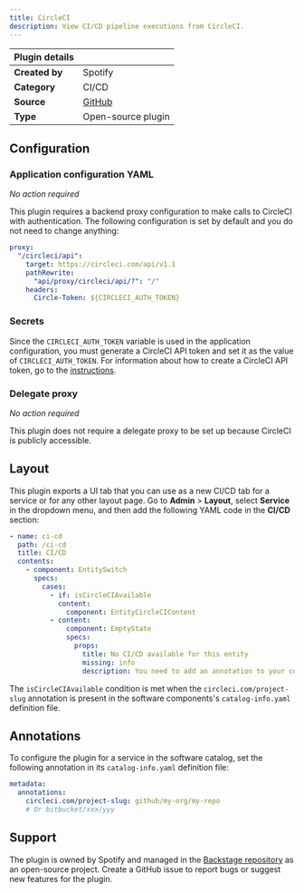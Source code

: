 ```yaml
---
title: CircleCI
description: View CI/CD pipeline executions from CircleCI.
---
```


| Plugin details |                                                                               |
| -------------- | ----------------------------------------------------------------------------- |
| **Created by** | Spotify                                                                       |
| **Category**   | CI/CD                                                                         |
| **Source**     | [GitHub](https://github.com/backstage/backstage/tree/master/plugins/circleci) |
| **Type**       | Open-source plugin                                                            |

## Configuration

### Application configuration YAML

_No action required_

This plugin requires a backend proxy configuration to make calls to CircleCI with authentication. The following configuration is set by default and you do not need to change anything:

```yaml
proxy:
  "/circleci/api":
    target: https://circleci.com/api/v1.1
    pathRewrite:
      "api/proxy/circleci/api/?": "/"
    headers:
      Circle-Token: ${CIRCLECI_AUTH_TOKEN}
```

### Secrets

Since the `CIRCLECI_AUTH_TOKEN` variable is used in the application configuration, you must generate a CircleCI API token and set it as the value of `CIRCLECI_AUTH_TOKEN`. For information about how to create a CircleCI API token, go to the [instructions](https://circleci.com/docs/api/#add-an-api-token).

### Delegate proxy

_No action required_

This plugin does not require a delegate proxy to be set up because CircleCI is publicly accessible.

## Layout

This plugin exports a UI tab that you can use as a new CI/CD tab for a service or for any other layout page. Go to **Admin** > **Layout**, select **Service** in the dropdown menu, and then add the following YAML code in the **CI/CD** section:

```yaml
- name: ci-cd
  path: /ci-cd
  title: CI/CD
  contents:
    - component: EntitySwitch
      specs:
        cases:
          - if: isCircleCIAvailable
            content:
              component: EntityCircleCIContent
          - content:
              component: EmptyState
              specs:
                props:
                  title: No CI/CD available for this entity
                  missing: info
                  description: You need to add an annotation to your component if you want to enable CI/CD for it. You can read more about annotations in Backstage by clicking the button below.
```

The `isCircleCIAvailable` condition is met when the `circleci.com/project-slug` annotation is present in the software components's `catalog-info.yaml` definition file.

## Annotations

To configure the plugin for a service in the software catalog, set the following annotation in its `catalog-info.yaml` definition file:

```yaml
metadata:
  annotations:
    circleci.com/project-slug: github/my-org/my-repo
    # Or bitbucket/xxx/yyy
```

## Support

The plugin is owned by Spotify and managed in the [Backstage repository](https://github.com/backstage/backstage) as an open-source project. Create a GitHub issue to report bugs or suggest new features for the plugin.
